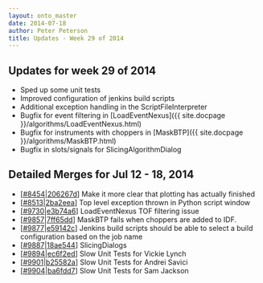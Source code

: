 ```yaml
---
layout: onto_master
date: 2014-07-18
author: Peter Peterson
title: Updates - Week 29 of 2014
---
```

Updates for week 29 of 2014
---------------------------
* Sped up some unit tests
* Improved configuration of jenkins build scripts
* Additional exception handling in the ScriptFileInterpreter
* Bugfix for event filtering in [LoadEventNexus]({{ site.docpage }}/algorithms/LoadEventNexus.html)
* Bugfix for instruments with choppers in [MaskBTP]({{ site.docpage }}/algorithms/MaskBTP.html)
* Bugfix in slots/signals for SlicingAlgorithmDialog


Detailed Merges for Jul 12 - 18, 2014
-------------------------------------
* \[[#8454](http://trac.mantidproject.org/mantid/ticket/8454)\|[206267d](https://github.com/mantidproject/mantid/commit/206267d6a195860c0e8ca555b77dd38a96b655d9)\] Make it more clear that plotting has actually finished
* \[[#8513](http://trac.mantidproject.org/mantid/ticket/8513)\|[2ba2eea](https://github.com/mantidproject/mantid/commit/2ba2eeaf683527aa4b0382798e9a07095ccc44c7)\] Top level exception thrown in Python script window
* \[[#9730](http://trac.mantidproject.org/mantid/ticket/9730)\|[e3b74a6](https://github.com/mantidproject/mantid/commit/e3b74a6cf92a159eb462c696edd17e43162e7a85)\] LoadEventNexus TOF filtering issue
* \[[#9857](http://trac.mantidproject.org/mantid/ticket/9857)\|[7ff65dd](https://github.com/mantidproject/mantid/commit/7ff65dd1c4a0d564e08836711a6e10e8e9d594e2)\] MaskBTP fails when choppers are added to IDF.
* \[[#9877](http://trac.mantidproject.org/mantid/ticket/9877)\|[e59142c](https://github.com/mantidproject/mantid/commit/e59142c355e6a453626b3e50a8f24675874ee4b6)\] Jenkins build scripts should be able to select a build configuration based on the job name
* \[[#9887](http://trac.mantidproject.org/mantid/ticket/9887)\|[18ae544](https://github.com/mantidproject/mantid/commit/18ae544b408dcce1986e8223a7f52af5717ea5cf)\] SlicingDialogs
* \[[#9894](http://trac.mantidproject.org/mantid/ticket/9894)\|[ec6f2ed](https://github.com/mantidproject/mantid/commit/ec6f2edf5ec3bd1b683ad9bf735cf138ce610e4f)\] Slow Unit Tests for Vickie Lynch
* \[[#9901](http://trac.mantidproject.org/mantid/ticket/9901)\|[b25582a](https://github.com/mantidproject/mantid/commit/b25582a1dde8a05e9e136c8b7cd02f36252da443)\] Slow Unit Tests for Andrei Savici
* \[[#9904](http://trac.mantidproject.org/mantid/ticket/9904)\|[ba6fdd7](https://github.com/mantidproject/mantid/commit/ba6fdd75f6d5a9862b0bd6d2da5b5609cb28a329)\] Slow Unit Tests for Sam Jackson
